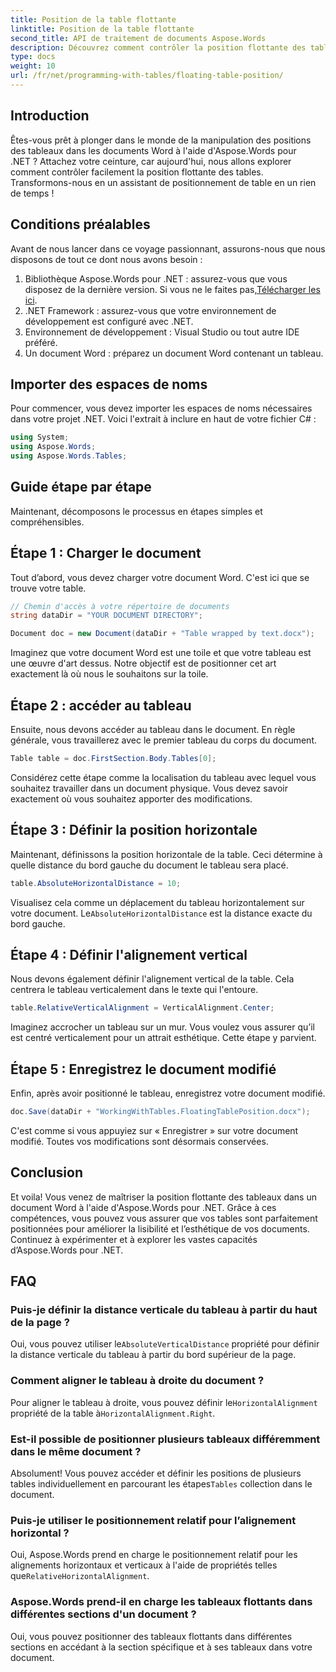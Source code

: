 ```yaml
---
title: Position de la table flottante
linktitle: Position de la table flottante
second_title: API de traitement de documents Aspose.Words
description: Découvrez comment contrôler la position flottante des tableaux dans les documents Word à l'aide d'Aspose.Words pour .NET grâce à notre guide détaillé étape par étape.
type: docs
weight: 10
url: /fr/net/programming-with-tables/floating-table-position/
---
```

## Introduction

Êtes-vous prêt à plonger dans le monde de la manipulation des positions des tableaux dans les documents Word à l'aide d'Aspose.Words pour .NET ? Attachez votre ceinture, car aujourd'hui, nous allons explorer comment contrôler facilement la position flottante des tables. Transformons-nous en un assistant de positionnement de table en un rien de temps !

## Conditions préalables

Avant de nous lancer dans ce voyage passionnant, assurons-nous que nous disposons de tout ce dont nous avons besoin :

1. Bibliothèque Aspose.Words pour .NET : assurez-vous que vous disposez de la dernière version. Si vous ne le faites pas,[Télécharger les ici](https://releases.aspose.com/words/net/).
2. .NET Framework : assurez-vous que votre environnement de développement est configuré avec .NET.
3. Environnement de développement : Visual Studio ou tout autre IDE préféré.
4. Un document Word : préparez un document Word contenant un tableau.

## Importer des espaces de noms

Pour commencer, vous devez importer les espaces de noms nécessaires dans votre projet .NET. Voici l'extrait à inclure en haut de votre fichier C# :

```csharp
using System;
using Aspose.Words;
using Aspose.Words.Tables;
```

## Guide étape par étape

Maintenant, décomposons le processus en étapes simples et compréhensibles.

## Étape 1 : Charger le document

Tout d’abord, vous devez charger votre document Word. C'est ici que se trouve votre table.

```csharp
// Chemin d'accès à votre répertoire de documents
string dataDir = "YOUR DOCUMENT DIRECTORY";

Document doc = new Document(dataDir + "Table wrapped by text.docx");
```

Imaginez que votre document Word est une toile et que votre tableau est une œuvre d'art dessus. Notre objectif est de positionner cet art exactement là où nous le souhaitons sur la toile.

## Étape 2 : accéder au tableau

Ensuite, nous devons accéder au tableau dans le document. En règle générale, vous travaillerez avec le premier tableau du corps du document.

```csharp
Table table = doc.FirstSection.Body.Tables[0];
```

Considérez cette étape comme la localisation du tableau avec lequel vous souhaitez travailler dans un document physique. Vous devez savoir exactement où vous souhaitez apporter des modifications.

## Étape 3 : Définir la position horizontale

Maintenant, définissons la position horizontale de la table. Ceci détermine à quelle distance du bord gauche du document le tableau sera placé.

```csharp
table.AbsoluteHorizontalDistance = 10;
```

 Visualisez cela comme un déplacement du tableau horizontalement sur votre document. Le`AbsoluteHorizontalDistance` est la distance exacte du bord gauche.

## Étape 4 : Définir l'alignement vertical

Nous devons également définir l'alignement vertical de la table. Cela centrera le tableau verticalement dans le texte qui l'entoure.

```csharp
table.RelativeVerticalAlignment = VerticalAlignment.Center;
```

Imaginez accrocher un tableau sur un mur. Vous voulez vous assurer qu’il est centré verticalement pour un attrait esthétique. Cette étape y parvient.

## Étape 5 : Enregistrez le document modifié

Enfin, après avoir positionné le tableau, enregistrez votre document modifié.

```csharp
doc.Save(dataDir + "WorkingWithTables.FloatingTablePosition.docx");
```

C'est comme si vous appuyiez sur « Enregistrer » sur votre document modifié. Toutes vos modifications sont désormais conservées.

## Conclusion

Et voila! Vous venez de maîtriser la position flottante des tableaux dans un document Word à l'aide d'Aspose.Words pour .NET. Grâce à ces compétences, vous pouvez vous assurer que vos tables sont parfaitement positionnées pour améliorer la lisibilité et l’esthétique de vos documents. Continuez à expérimenter et à explorer les vastes capacités d’Aspose.Words pour .NET.

## FAQ

### Puis-je définir la distance verticale du tableau à partir du haut de la page ?

 Oui, vous pouvez utiliser le`AbsoluteVerticalDistance` propriété pour définir la distance verticale du tableau à partir du bord supérieur de la page.

### Comment aligner le tableau à droite du document ?

 Pour aligner le tableau à droite, vous pouvez définir le`HorizontalAlignment` propriété de la table à`HorizontalAlignment.Right`.

### Est-il possible de positionner plusieurs tableaux différemment dans le même document ?

 Absolument! Vous pouvez accéder et définir les positions de plusieurs tables individuellement en parcourant les étapes`Tables` collection dans le document.

### Puis-je utiliser le positionnement relatif pour l’alignement horizontal ?

Oui, Aspose.Words prend en charge le positionnement relatif pour les alignements horizontaux et verticaux à l'aide de propriétés telles que`RelativeHorizontalAlignment`.

### Aspose.Words prend-il en charge les tableaux flottants dans différentes sections d'un document ?

Oui, vous pouvez positionner des tableaux flottants dans différentes sections en accédant à la section spécifique et à ses tableaux dans votre document.